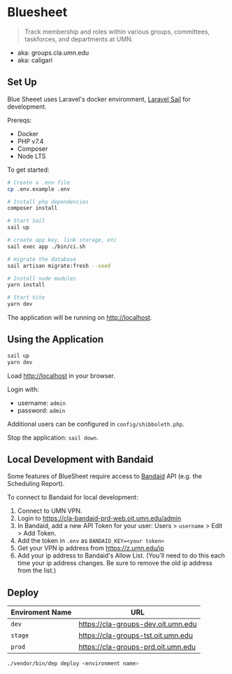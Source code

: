 # Bluesheet

> Track membership and roles within various groups, committees, taskforces, and departments at UMN.

- aka: groups.cla.umn.edu
- aka: caligari

## Set Up

Blue Sheeet uses Laravel's docker environment, [Laravel Sail](https://laravel.com/docs/8.x/sail) for development.

Prereqs:

- Docker
- PHP v7.4
- Composer
- Node LTS

To get started:

```sh
# Create a .env file
cp .env.example .env

# Install php dependencies
composer install

# Start Sail
sail up

# create app key, link storage, etc
sail exec app ./bin/ci.sh

# migrate the database
sail artisan migrate:fresh --seed

# Install node modules
yarn install

# Start Vite
yarn dev

```

The application will be running on <http://localhost>.

## Using the Application

```sh
sail up
yarn dev
```

Load <http://localhost> in your browser.

Login with:

- username: `admin`
- password: `admin`

Additional users can be configured in `config/shibboleth.php`.

Stop the application: `sail down`.

## Local Development with Bandaid

Some features of BlueSheet require access to [Bandaid](https://github.com/UMN-LATIS/Bandaid) API (e.g. the Scheduling Report).

To connect to Bandaid for local development:

1. Connect to UMN VPN.
2. Login to <https://cla-bandaid-prd-web.oit.umn.edu/admin>
3. In Bandaid, add a new API Token for your user: Users > `username` > Edit > Add Token.
4. Add the token in `.env` as `BANDAID_KEY=<your token>`
5. Get your VPN ip address from https://z.umn.edu/ip
6. Add your ip address to Bandaid's Allow List. (You'll need to do this each time your ip address changes. Be sure to remove the old ip address from the list.)

## Deploy

| Enviroment Name | URL                                  |
| --------------- | ------------------------------------ |
| `dev`           | <https://cla-groups-dev.oit.umn.edu> |
| `stage`         | <https://cla-groups-tst.oit.umn.edu> |
| `prod`          | <https://cla-groups-prd.oit.umn.edu> |

```sh
./vendor/bin/dep deploy <environment name>
```

